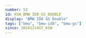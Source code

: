 ```yaml
---
number: 53
id: KSW_BMW_ID8_GS_DOUBLE
display: "BMW ID8 GS Double"
tags: ["bmw", "bmw-id8", "bmw-gs"]
since: 20241214GT_KSW
---
```

